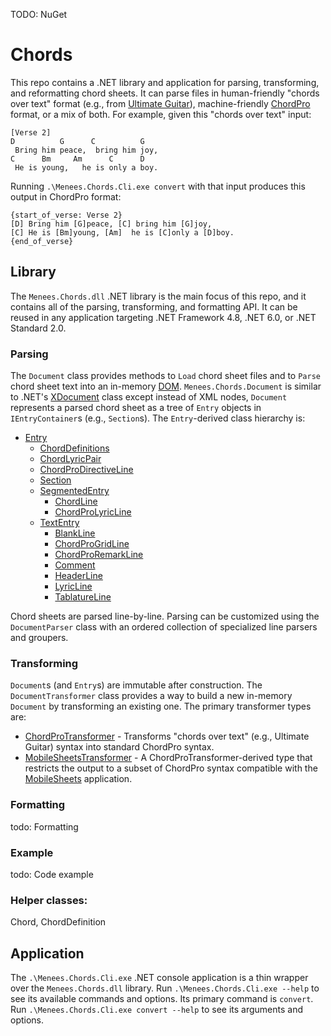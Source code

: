 TODO: NuGet

# Chords
This repo contains a .NET library and application for parsing, transforming, and reformatting chord sheets.
It can parse files in human-friendly "chords over text" format (e.g., from [Ultimate Guitar](https://www.ultimate-guitar.com/)),
machine-friendly [ChordPro](https://www.chordpro.org/) format, or a mix of both. For example, given this "chords over text" input:

``` text
[Verse 2]
D          G      C          G
 Bring him peace,  bring him joy,
C      Bm     Am      C      D
 He is young,   he is only a boy.
```

Running `.\Menees.Chords.Cli.exe convert` with that input produces this output in ChordPro format:

``` text
{start_of_verse: Verse 2}
[D] Bring him [G]peace, [C] bring him [G]joy,
[C] He is [Bm]young, [Am]  he is [C]only a [D]boy.
{end_of_verse}
```

## Library
The `Menees.Chords.dll` .NET library is the main focus of this repo, and it contains all of the parsing, transforming, 
and formatting API. It can be reused in any application targeting .NET Framework 4.8, .NET 6.0, or .NET Standard 2.0.

### Parsing
The `Document` class provides methods to `Load` chord sheet files and to `Parse` chord sheet text into an in-memory
[DOM](https://en.wikipedia.org/wiki/Document_Object_Model). `Menees.Chords.Document` is similar to .NET's 
[XDocument](https://learn.microsoft.com/en-us/dotnet/standard/linq/xdocument-class-overview) class except instead of
XML nodes, `Document` represents a parsed chord sheet as a tree of `Entry` objects in `IEntryContainer`s (e.g., `Section`s).
The `Entry`-derived class hierarchy is:
* [Entry](src/Menees.Chords/Entry.cs)
    - [ChordDefinitions](src/Menees.Chords/ChordDefinitions.cs)
	- [ChordLyricPair](src/Menees.Chords/ChordLyricPair.cs)
	- [ChordProDirectiveLine](src/Menees.Chords/ChordProDirectiveLine.cs)
	- [Section](src/Menees.Chords/Section.cs)
	- [SegmentedEntry](src/Menees.Chords/SegmentedEntry.cs)
    	* [ChordLine](src/Menees.Chords/ChordLine.cs)
		* [ChordProLyricLine](src/Menees.Chords/ChordProLyricLine.cs)
	- [TextEntry](src/Menees.Chords/TextEntry.cs)
    	* [BlankLine](src/Menees.Chords/BlankLine.cs)
		* [ChordProGridLine](src/Menees.Chords/ChordProGridLine.cs)
		* [ChordProRemarkLine](src/Menees.Chords/ChordProRemarkLine.cs)
		* [Comment](src/Menees.Chords/Comment.cs)
		* [HeaderLine](src/Menees.Chords/HeaderLine.cs)
		* [LyricLine](src/Menees.Chords/LyricLine.cs)
		* [TablatureLine](src/Menees.Chords/TablatureLine.cs)

Chord sheets are parsed line-by-line. Parsing can be customized using the `DocumentParser` class with an
ordered collection of specialized line parsers and groupers.

### Transforming
`Document`s (and `Entry`s) are immutable after construction. The `DocumentTransformer` class provides a way
to build a new in-memory `Document` by transforming an existing one. The primary transformer types are:
* [ChordProTransformer](src/Menees.Chords/Transformers/ChordProTransformer.cs) - Transforms "chords over text" (e.g., Ultimate Guitar) syntax into standard ChordPro syntax.
* [MobileSheetsTransformer](src/Menees.Chords/Transformers/MobileSheetsTransformer.cs) - A ChordProTransformer-derived type that restricts the output to a subset of ChordPro syntax compatible with the [MobileSheets](https://zubersoft.com/mobilesheets/) application.

### Formatting
todo: Formatting

### Example
todo: Code example

### Helper classes: 
Chord, ChordDefinition

## Application
The `.\Menees.Chords.Cli.exe` .NET console application is a thin wrapper over the `Menees.Chords.dll` library.
Run `.\Menees.Chords.Cli.exe --help` to see its available commands and options. Its primary command is `convert`.
Run `.\Menees.Chords.Cli.exe convert --help` to see its arguments and options.